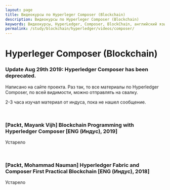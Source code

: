 ```yaml
---
layout: page
title: Видеокурсы по Hyperleger Composer (Blockchain)
description: Видеокурсы по Hyperleger Composer (Blockchain)
keywords: Видеокурсы, HyperLedger, Composer, BlockChain, английский язык
permalink: /study/blockchain/hyperledger/videos/composer/
---
```


# Hyperleger Composer (Blockchain)

### Update Aug 29th 2019: Hyperledger Composer has been deprecated.

Написано на сайте проекта. Раз так, то все материалы по Hyperledger Composer, по всей видимости, можно отправлять на свалку.

2-3 часа изучал материал от индуса, пока не нашел сообщение.

<br/>

### [Packt, Mayank Vijh] Blockchain Programming with Hyperledger Composer [ENG (Индус), 2019]

Устарело

<br/>

### [Packt, Mohammad Nauman] Hyperledger Fabric and Composer First Practical Blockchain [ENG (Индус), 2018]

Устарело

<!--

**Hyperledger Composer:**

https://hyperledger.github.io/composer/latest/installing/installing-prereqs.html#ubuntu

    $ curl -O https://hyperledger.github.io/composer/latest/prereqs-ubuntu.sh
    $ chmod u+x prereqs-ubuntu.sh

    $ ./prereqs-ubuntu.sh

<br/>

    $ npm install -g composer-cli
    $ npm install -g composer-rest-server
    $ npm install -g generator-hyperledger-composer
    $ npm install -g yo
    $ npm install -g composer-playground

<br/>

    $ npm install --save composer-client
    $ npm install --save composer-admin

<br/>

### Устанавливаем Hyperledger Fabric Dev Servers

    $ mkdir ~/fabric-tools && cd ~/fabric-tools
    $ curl -O https://raw.githubusercontent.com/hyperledger/composer-tools/master/packages/fabric-dev-servers/fabric-dev-servers.tar.gz

    $ tar xvzf fabric-dev-servers.tar.gz

<br/>

    $ cd ~/fabric-tools

<br/>

    $ export FABRIC_VERSION=hlfv11

<br/>

    $ ./downloadFabric.sh
    $ ./startFabric.sh
    $ ./createPeerAdminCard.sh

<br/>
    // Стоп
    $ ./stopFabric.sh
    $ ./teardownFabric.sh

<br/>

-->
